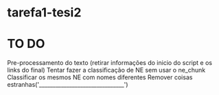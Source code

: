# tarefa1-tesi2

# TO DO
  
  Pre-processamento do texto (retirar informações do inicio do script e os links do final)
  Tentar fazer a classificação de NE sem usar o ne_chunk
  Classificar os mesmos NE com nomes diferentes
  Remover coisas estranhas('_______________________________')
